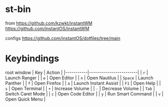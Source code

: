 # st-bin

from 
https://github.com/kzwkt/instantWM
https://github.com/instantOS/instantWM

configs
https://github.com/instantOS/dotfiles/tree/main

# Keybindings
root window
| Key       | Action                  |
|-----------|------------------------|
| `r`       | Launch Ranger           |
| `e`       | Open Editor             |
| `n`       | Open Nautilus           |
| `Space`   | Launch Panther          |
| `f`       | Open Firefox            |
| `a`       | Launch Instant Assist   |
| `F1`      | Open Help               |
| `s`  | Open Terminal           |
| `+`       | Increase Volume         |
| `-`       | Decrease Volume         |
| `Tab`     | Switch Caret Mode       |
| `c`       | Open Code Editor        |
| `y`       | Run Smart Command       |
| `v`       | Open Quick Menu         |

